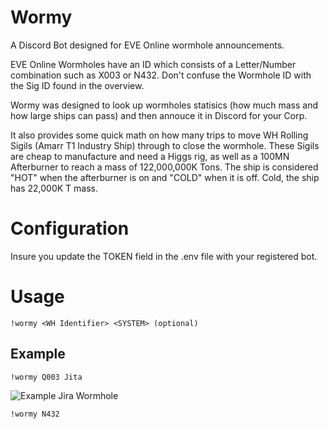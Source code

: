 # Wormy
A Discord Bot designed for EVE Online wormhole announcements.

EVE Online Wormholes have an ID which consists of a Letter/Number combination such as X003 or N432.  Don't confuse the Wormhole ID with the Sig ID found in the overview.

Wormy was designed to look up wormholes statisics (how much mass and how large ships can pass) and then annouce it in Discord for your Corp.

It also provides some quick math on how many trips to move WH Rolling Sigils (Amarr T1 Industry Ship) through to close the wormhole.  These Sigils are cheap to manufacture and need a Higgs rig, as well as a 100MN Afterburner to reach a mass of 122,000,000K Tons.  The ship is considered "HOT" when the afterburner is on and "COLD" when it is off.  Cold, the ship has 22,000K T mass.

# Configuration
Insure you update the TOKEN field in the .env file with your registered bot.

# Usage
```!wormy <WH Identifier> <SYSTEM> (optional)```

## Example
```!wormy Q003 Jita```

![Example Jira Wormhole](https://ibb.co/BB8NfN8)

```!wormy N432```
  
